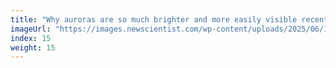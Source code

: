 ```yaml
---
title: "Why auroras are so much brighter and more easily visible recently"
imageUrl: "https://images.newscientist.com/wp-content/uploads/2025/06/10175408/SEI_254244957.jpg?width=788"
index: 15
weight: 15
---
```

